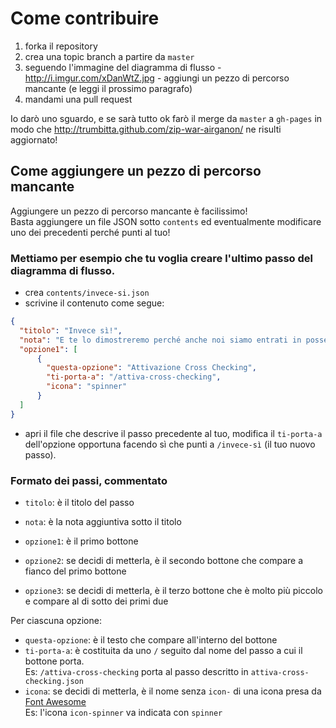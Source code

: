 # Come contribuire

1. forka il repository
2. crea una topic branch a partire da `master`
3. seguendo l'immagine del diagramma di flusso - http://i.imgur.com/xDanWtZ.jpg - aggiungi un pezzo di percorso mancante (e leggi il prossimo paragrafo)
4. mandami una pull request

Io darò uno sguardo, e se sarà tutto ok farò il merge da `master` a `gh-pages` in modo che http://trumbitta.github.com/zip-war-airganon/ ne risulti aggiornato!

## Come aggiungere un pezzo di percorso mancante

Aggiungere un pezzo di percorso mancante è facilissimo!  
Basta aggiungere un file JSON sotto `contents` ed eventualmente modificare uno dei precedenti perché punti al tuo!

### Mettiamo per esempio che tu voglia creare l'ultimo passo del diagramma di flusso.

 * crea `contents/invece-si.json`  
 * scrivine il contenuto come segue:

```json
{
  "titolo": "Invece sì!",
  "nota": "E te lo dimostreremo perché anche noi siamo entrati in possesso del...",
  "opzione1": [
      {
        "questa-opzione": "Attivazione Cross Checking",
        "ti-porta-a": "/attiva-cross-checking",
        "icona": "spinner"
      }
  ]
}
```
 * apri il file che descrive il passo precedente al tuo, modifica il `ti-porta-a` dell'opzione opportuna facendo sì che punti a `/invece-sì` (il tuo nuovo passo).

### Formato dei passi, commentato

 * `titolo`: è il titolo del passo
 * `nota`: è la nota aggiuntiva sotto il titolo

 * `opzione1`: è il primo bottone
 * `opzione2`: se decidi di metterla, è il secondo bottone che compare a fianco del primo bottone
 * `opzione3`: se decidi di metterla, è il terzo bottone che è molto più piccolo e compare al di sotto dei primi due

 Per ciascuna opzione:  
 * `questa-opzione`: è il testo che compare all'interno del bottone
 * `ti-porta-a`: è costituita da uno `/` seguito dal nome del passo a cui il bottone porta.  
Es: `/attiva-cross-checking` porta al passo descritto in `attiva-cross-checking.json`
 * `icona`: se decidi di metterla, è il nome senza `icon-` di una icona presa da [Font Awesome](http://fortawesome.github.com/Font-Awesome/)  
Es: l'icona `icon-spinner` va indicata con `spinner`

